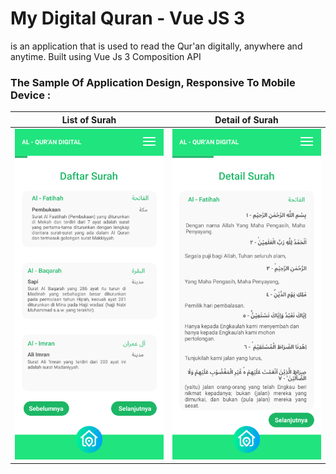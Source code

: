 # My Digital Quran - Vue JS 3
is an application that is used to read the Qur'an digitally, anywhere and anytime. Built using Vue Js 3 Composition API

### The Sample Of Application Design, Responsive To Mobile Device :
List of Surah              |  Detail of Surah
:-------------------------:|:-------------------------:
![Daftar Surah](https://github.com/dwirifki10/My_Digital_Quran/blob/main/design/Daftar%20Surah.png)  |  ![Detail Surah](https://github.com/dwirifki10/My_Digital_Quran/blob/main/design/Detail%20Surah.png)

